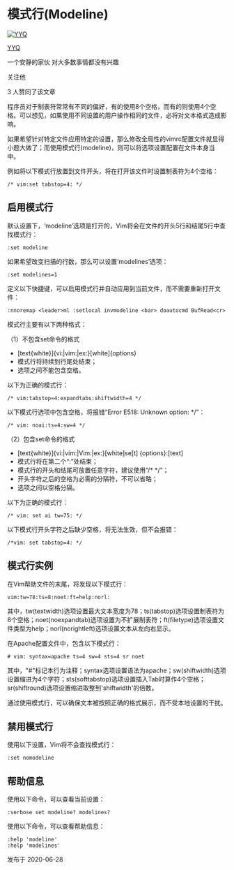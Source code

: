 # 模式行(Modeline)

[![YYQ](https://pic1.zhimg.com/v2-c4432de041354a82800b86e53483c9c7_xs.jpg?source=172ae18b)](https://www.zhihu.com/people/anthony.yuan)

[YYQ](https://www.zhihu.com/people/anthony.yuan)

一个安静的家伙 对大多数事情都没有兴趣

关注他

3 人赞同了该文章

程序员对于制表符常常有不同的偏好，有的使用8个空格，而有的则使用4个空格。可以想见，如果使用不同设置的用户操作相同的文件，必将对文本格式造成影响。

如果希望针对特定文件应用特定的设置，那么修改全局性的vimrc配置文件就显得小题大做了；而使用模式行(modeline)，则可以将选项设置配置在文件本身当中。

例如将以下模式行放置到文件开头，将在打开该文件时设置制表符为4个空格：

```vim
/* vim:set tabstop=4: */
```

## **启用模式行**

默认设置下，‘modeline’选项是打开的，Vim将会在文件的开头5行和结尾5行中查找模式行：

```vim
:set modeline
```

如果希望改变扫描的行数，那么可以设置‘modelines’选项：

```vim
:set modelines=1
```

定义以下快捷键，可以启用模式行并自动应用到当前文件，而不需要重新打开文件：

```vim
:nnoremap <leader>ml :setlocal invmodeline <bar> doautocmd BufRead<cr>
```

模式行主要有以下两种格式：

（1）不包含set命令的格式

- [text{white}]{vi:|vim:|ex:}[white]{options}
- 模式行将持续到行尾处结束；
- 选项之间不能包含空格。

以下为正确的模式行：

```vim
/* vim:tabstop=4:expandtabs:shiftwidth=4 */
```

以下模式行选项中包含空格，将报错“Error E518: Unknown option: */”：

```vim
/* vim: noai:ts=4:sw=4 */
```

（2）包含set命令的格式

- [text{white}]{vi:|vim:|Vim:|ex:}[white]se[t] {options}:[text]
- 模式行将在第二个“:”处结束；
- 模式行的开头和结尾可放置任意字符，建议使用“/* */”；
- 开头字符之后的空格为必需的分隔符，不可以省略；
- 选项之间以空格分隔。

以下为正确的模式行：

```vim
/* vim: set ai tw=75: */
```

以下模式行开头字符之后缺少空格，将无法生效，但不会报错：

```vim
/*vim: set tabstop=4: */
```

## **模式行实例**

在Vim帮助文件的末尾，将发现以下模式行：

```vim
vim:tw=78:ts=8:noet:ft=help:norl:
```

其中，tw(textwidth)选项设置最大文本宽度为78；ts(tabstop)选项设置制表符为8个空格；noet(noexpandtab)选项设置为不扩展制表符；ft(filetype)选项设置文件类型为help；norl(norightleft)选项设置文本从左向右显示。

在Apache配置文件中，包含以下模式行：

```vim
# vim: syntax=apache ts=4 sw=4 sts=4 sr noet
```

其中，"#"标记本行为注释；syntax选项设置语法为apache；sw(shiftwidth)选项设置缩进为4个字符；sts(softtabstop)选项设置插入Tab时算作4个空格；sr(shiftround)选项设置缩进取整到'shiftwidth'的倍数。

通过使用模式行，可以确保文本被按照正确的格式展示，而不受本地设置的干扰。

## **禁用模式行**

使用以下设置，Vim将不会查找模式行：

```vim
:set nomodeline
```

## **帮助信息**

使用以下命令，可以查看当前设置：

```vim
:verbose set modeline? modelines?
```

使用以下命令，可以查看帮助信息：

```vim
:help 'modeline'
:help 'modelines' 
```



发布于 2020-06-28